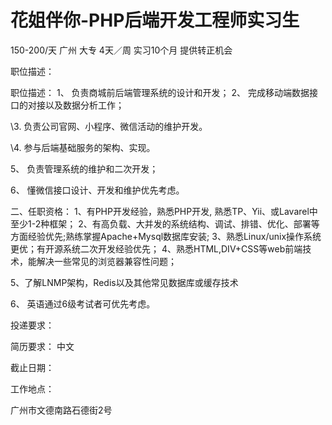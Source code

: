 # 花姐伴你-PHP后端开发工程师实习生

150-200/天 广州 大专 4天／周 实习10个月 提供转正机会

职位描述：

职位描述： 1、 负责商城前后端管理系统的设计和开发； 2、 完成移动端数据接口的对接以及数据分析工作；

\3.  负责公司官网、小程序、微信活动的维护开发。

\4.  参与后端基础服务的架构、实现。

5、 负责管理系统的维护和二次开发；

6、 懂微信接口设计、开发和维护优先考虑。



二、任职资格： 1、有PHP开发经验，熟悉PHP开发, 熟悉TP、Yii、或Lavarel中至少1-2种框架； 2、有高负载、大并发的系统结构、调试、排错、优化、部署等方面经验优先;熟练掌握Apache+Mysql数据库安装; 3、熟悉Linux/unix操作系统更优；有开源系统二次开发经验优先； 4、熟悉HTML,DIV+CSS等web前端技术，能解决一些常见的浏览器兼容性问题；

5、了解LNMP架构，Redis以及其他常见数据库或缓存技术

6、 英语通过6级考试者可优先考虑。

投递要求：

简历要求： 中文

截止日期：

工作地点：

广州市文德南路石德街2号

